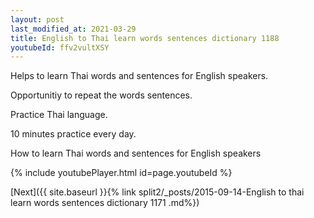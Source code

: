 ```yaml
---
layout: post
last_modified_at: 2021-03-29
title: English to Thai learn words sentences dictionary 1188 
youtubeId: ffv2vultXSY
---
```

 
 
Helps to learn Thai words and sentences for English speakers.

Opportunitiy to repeat the words sentences. 

Practice Thai language. 
 
10 minutes practice every day. 
 
How to learn Thai words and sentences for English speakers 
 
{% include youtubePlayer.html id=page.youtubeId %}
 
 
[Next]({{ site.baseurl }}{% link  split2/_posts/2015-09-14-English to thai learn words sentences dictionary 1171 .md%})
 
